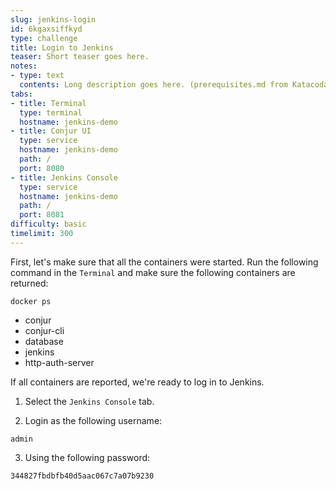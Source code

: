 ```yaml
---
slug: jenkins-login
id: 6kgaxsiffkyd
type: challenge
title: Login to Jenkins
teaser: Short teaser goes here.
notes:
- type: text
  contents: Long description goes here. (prerequisites.md from Katacoda)
tabs:
- title: Terminal
  type: terminal
  hostname: jenkins-demo
- title: Conjur UI
  type: service
  hostname: jenkins-demo
  path: /
  port: 8080
- title: Jenkins Console
  type: service
  hostname: jenkins-demo
  path: /
  port: 8081
difficulty: basic
timelimit: 300
---
```

First, let's make sure that all the containers were started. Run the following command in the `Terminal` and make sure the following containers are returned:

```
docker ps
```

* conjur
* conjur-cli
* database
* jenkins
* http-auth-server

If all containers are reported, we're ready to log in to Jenkins.

1. Select the `Jenkins Console` tab.

2. Login as the following username:

```
admin
```

3. Using the following password:

```
344827fbdbfb40d5aac067c7a07b9230
```